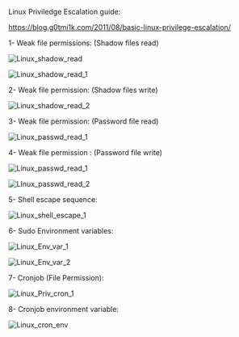 Linux Priviledge Escalation guide:

https://blog.g0tmi1k.com/2011/08/basic-linux-privilege-escalation/

1- Weak file permissions:  (Shadow files read)
         
![Linux_shadow_read](https://user-images.githubusercontent.com/55708909/92296680-d222aa80-ef54-11ea-8dae-da39cd3ef1ca.png)

![Linux_shadow_read_1](https://user-images.githubusercontent.com/55708909/92296755-5ffe9580-ef55-11ea-8c91-fe9b21f62f27.png)

2- Weak file permission:  (Shadow files write)

![Linux_shadow_read_2](https://user-images.githubusercontent.com/55708909/92296828-5de90680-ef56-11ea-9333-c5a1ccd82d52.png)

3- Weak file permission: (Password file read)

![Linux_passwd_read_1](https://user-images.githubusercontent.com/55708909/92296868-eb2c5b00-ef56-11ea-820f-7e33a5d899a1.png)

4- Weak file permission : (Password file write)

![Linux_passwd_read_1](https://user-images.githubusercontent.com/55708909/92296906-5f66fe80-ef57-11ea-81a3-77cac750341f.png)

![LInux_passwd_read_2](https://user-images.githubusercontent.com/55708909/92296908-61c95880-ef57-11ea-93b1-a2db80ad655a.png)

5- Shell escape sequence:

![Linux_shell_escape_1](https://user-images.githubusercontent.com/55708909/92297044-adc8cd00-ef58-11ea-9aa3-ce058605e641.png)

6- Sudo Environment variables:

![Linux_Env_var_1](https://user-images.githubusercontent.com/55708909/92298891-29cc1080-ef6b-11ea-8d87-ad89a8c7ba52.png)

![Linux_Env_var_2](https://user-images.githubusercontent.com/55708909/92298893-2c2e6a80-ef6b-11ea-947f-703f7e8dd797.png)


7- Cronjob (File Permission):

![Linux_Priv_cron_1](https://user-images.githubusercontent.com/55708909/92299071-deb2fd00-ef6c-11ea-8ef0-44c9264cab41.png)

8- Cronjob environment variable:

![Linux_cron_env](https://user-images.githubusercontent.com/55708909/92300464-8e419c80-ef78-11ea-8e9a-8b6b9de73f90.png)





